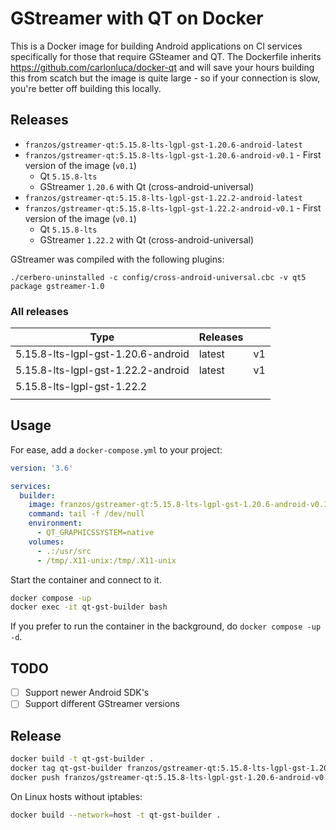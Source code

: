 # GStreamer with QT on Docker

This is a Docker image for building Android applications on CI services specifically for those that require GSteamer and QT. The Dockerfile inherits https://github.com/carlonluca/docker-qt and will save your hours building this from scatch but the image is quite large - so if your connection is slow, you're better off building this locally.

## Releases


- `franzos/gstreamer-qt:5.15.8-lts-lgpl-gst-1.20.6-android-latest`
- `franzos/gstreamer-qt:5.15.8-lts-lgpl-gst-1.20.6-android-v0.1` - First version of the image (`v0.1`)
  - Qt `5.15.8-lts`
  - GStreamer `1.20.6` with Qt (cross-android-universal)
- `franzos/gstreamer-qt:5.15.8-lts-lgpl-gst-1.22.2-android-latest`
- `franzos/gstreamer-qt:5.15.8-lts-lgpl-gst-1.22.2-android-v0.1` - First version of the image (`v0.1`)
  - Qt `5.15.8-lts`
  - GStreamer `1.22.2` with Qt (cross-android-universal)

GStreamer was compiled with the following plugins:

```
./cerbero-uninstalled -c config/cross-android-universal.cbc -v qt5 package gstreamer-1.0
```

### All releases

| Type                               | Releases |    |
|------------------------------------|----------|----|
| 5.15.8-lts-lgpl-gst-1.20.6-android | latest   | v1 |
| 5.15.8-lts-lgpl-gst-1.22.2-android | latest   | v1 |
| 5.15.8-lts-lgpl-gst-1.22.2         |          |    |
|                                    |          |    |

## Usage

For ease, add a `docker-compose.yml` to your project:

```yaml
version: '3.6'

services:
  builder:
    image: franzos/gstreamer-qt:5.15.8-lts-lgpl-gst-1.20.6-android-v0.1
    command: tail -f /dev/null
    environment:
      - QT_GRAPHICSSYSTEM=native
    volumes:
      - .:/usr/src
      - /tmp/.X11-unix:/tmp/.X11-unix
```

Start the container and connect to it.

```bash
docker compose -up
docker exec -it qt-gst-builder bash
```

If you prefer to run the container in the background, do `docker compose -up -d`.

## TODO

- [ ] Support newer Android SDK's
- [ ] Support different GStreamer versions

## Release

```bash
docker build -t qt-gst-builder .
docker tag qt-gst-builder franzos/gstreamer-qt:5.15.8-lts-lgpl-gst-1.20.6-android-v0.1
docker push franzos/gstreamer-qt:5.15.8-lts-lgpl-gst-1.20.6-android-v0.1
```

On Linux hosts without iptables:

```bash
docker build --network=host -t qt-gst-builder .
```